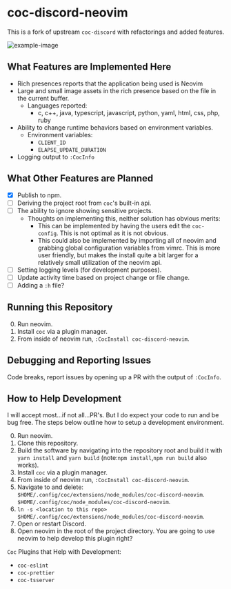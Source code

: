 # coc-discord-neovim

This is a fork of upstream `coc-discord` with refactorings and added features.

![example-image](https://i.imgur.com/uCRF1fB.png)

## What Features are Implemented Here

- Rich presences reports that the application being used is Neovim
- Large and small image assets in the rich presence based on the file in the
    current buffer.
  - Languages reported:
    - c, c++, java, typescript, javascript, python, yaml, html, css, php, ruby
- Ability to change runtime behaviors based on environment variables.
  - Environment variables:
    - `CLIENT_ID`
    - `ELAPSE_UPDATE_DURATION`
- Logging output to `:CocInfo`

## What Other Features are Planned

- [x] Publish to npm.
- [ ] Deriving the project root from `coc`'s built-in api.
- [ ] The ability to ignore showing sensitive projects.
  - Thoughts on implementing this, neither solution has obvious merits:
    - This can be implemented by having the users edit the `coc-config`. This is
not optimal as it is not obvious.
    - This could also be implemented by importing all of neovim and grabbing global
configuration variables from vimrc. This is more user friendly, but makes the install
quite a bit larger for a relatively small utilization of the neovim api.
- [ ] Setting logging levels (for development purposes).
- [ ] Update activity time based on project change or file change.
- [ ] Adding a `:h` file?

## Running this Repository

0. Run neovim.
1. Install `coc` via a plugin manager.
2. From inside of neovim run, `:CocInstall coc-discord-neovim`.

## Debugging and Reporting Issues

Code breaks, report issues by opening up a PR with the output of `:CocInfo`.

## How to Help Development

I will accept most...if not all...PR's. But I do expect your code to run and be
bug free. The steps below outline how to setup a development environment.

0. Run neovim.
1. Clone this repository.
2. Build the software by navigating into the repository root and build it with
   `yarn install` and `yarn build` (note:`npm install`,`npm run build` also works).
3. Install `coc` via a plugin manager.
4. From inside of neovim run, `:CocInstall coc-discord-neovim`.
5. Navigate to and delete: `$HOME/.config/coc/extensions/node_modules/coc-discord-neovim`.
`$HOME/.config/coc/node_modules/coc-discord-neovim`.
6. `ln -s <location to this repo> $HOME/.config/coc/extensions/node_modules/coc-discord-neovim`.
7. Open or restart Discord.
8. Open neovim in the root of the project directory. You are going to use neovim
   to help develop this plugin right?

`Coc` Plugins that Help with Development:

- `coc-eslint`
- `coc-prettier`
- `coc-tsserver`

<!-- vim:tw=80:fo+=t
-->

